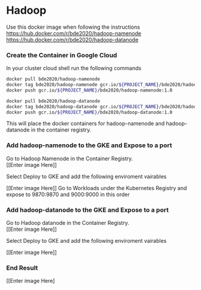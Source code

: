 # Hadoop

Use this docker image when following the instructions<br>
https://hub.docker.com/r/bde2020/hadoop-namenode
https://hub.docker.com/r/bde2020/hadoop-datanode

### Create the Container in Google Cloud
In your cluster cloud shell run the following commands
```bash
docker pull bde2020/hadoop-namenode
docker tag bde2020/hadoop-namenode gcr.io/${PROJECT_NAME}/bde2020/hadoop-namenode:1.0
docker push gcr.io/${PROJECT_NAME}/bde2020/hadoop-namenode:1.0

docker pull bde2020/hadoop-datanode
docker tag bde2020/hadoop-datanode gcr.io/${PROJECT_NAME}/bde2020/hadoop-datanode:1.0
docker push gcr.io/${PROJECT_NAME}/bde2020/hadoop-datanode:1.0
```
This will place the docker containers for hadoop-namenode and hadoop-datanode in the container registry.

### Add hadoop-namenode to the GKE and Expose to a port
Go to Hadoop Namenode in the Container Registry. <br> 
[[Enter image Here]] <br>
<p>Select Deploy to GKE and add the following enviroment vairables </p>
[[Enter image Here]]
Go to Workloads under the Kubernetes Registry and expose to 9870:9870 and 9000:9000 in this order

### Add hadoop-datanode to the GKE and Expose to a port
Go to Hadoop datanode in the Container Registry. <br> 
[[Enter image Here]] <br>
<p>Select Deploy to GKE and add the following enviroment vairables </p>
[[Enter image Here]]

### End Result
[[Enter image Here]
